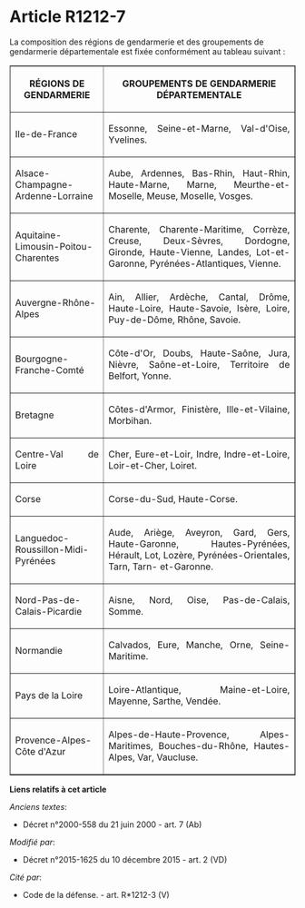 # Article R1212-7

La  composition des régions de gendarmerie et des groupements de  gendarmerie départementale est fixée conformément au
tableau suivant : 

<table border="1">
    <tbody>
      <tr>
        <th>

RÉGIONS DE GENDARMERIE 

</th>
        <th>

GROUPEMENTS DE GENDARMERIE DÉPARTEMENTALE 

</th>
      </tr>
      <tr>
        <td align="justify" valign="middle">

Ile-de-France 

</td>
        <td align="justify" valign="middle">

Essonne, Seine-et-Marne, Val-d'Oise, Yvelines. 

</td>
      </tr>
      <tr>
        <td align="justify" valign="middle">

Alsace-Champagne-Ardenne-Lorraine 

</td>
        <td align="justify" valign="middle">

Aube, Ardennes, Bas-Rhin, Haut-Rhin, Haute-Marne, Marne, Meurthe-et-Moselle, Meuse, Moselle, Vosges. 

</td>
      </tr>
      <tr>
        <td valign="middle" align="justify">

Aquitaine-Limousin-Poitou-Charentes 

</td>
        <td valign="middle" align="justify">

Charente,  Charente-Maritime, Corrèze, Creuse, Deux-Sèvres, Dordogne, Gironde,  Haute-Vienne, Landes, Lot-et-Garonne,
Pyrénées-Atlantiques, Vienne. 

</td>
      </tr>
      <tr>
        <td valign="middle" align="justify">

Auvergne-Rhône-Alpes 

</td>
        <td align="justify" valign="middle">

Ain, Allier, Ardèche, Cantal, Drôme, Haute-Loire, Haute-Savoie, Isère, Loire, Puy-de-Dôme, Rhône, Savoie. 

</td>
      </tr>
      <tr>
        <td valign="middle" align="justify">

Bourgogne-Franche-Comté 

</td>
        <td valign="middle" align="justify">

Côte-d'Or, Doubs, Haute-Saône, Jura, Nièvre, Saône-et-Loire, Territoire de Belfort, Yonne. 

</td>
      </tr>
      <tr>
        <td valign="middle" align="justify">

Bretagne 

</td>
        <td align="justify" valign="middle">

Côtes-d'Armor, Finistère, Ille-et-Vilaine, Morbihan. 

</td>
      </tr>
      <tr>
        <td valign="middle" align="justify">

Centre-Val de Loire 

</td>
        <td align="justify" valign="middle">

Cher, Eure-et-Loir, Indre, Indre-et-Loire, Loir-et-Cher, Loiret. 

</td>
      </tr>
      <tr>
        <td valign="middle" align="justify">

Corse 

</td>
        <td valign="middle" align="justify">

Corse-du-Sud, Haute-Corse. 

</td>
      </tr>
      <tr>
        <td align="justify" valign="middle">

Languedoc-Roussillon-Midi-Pyrénées 

</td>
        <td align="justify" valign="middle">

Aude,  Ariège, Aveyron, Gard, Gers, Haute-Garonne, Hautes-Pyrénées, Hérault,  Lot, Lozère, Pyrénées-Orientales, Tarn, Tarn-
et-Garonne. 

</td>
      </tr>
      <tr>
        <td align="justify" valign="middle">

Nord-Pas-de-Calais-Picardie 

</td>
        <td align="justify" valign="middle">

Aisne, Nord, Oise, Pas-de-Calais, Somme. 

</td>
      </tr>
      <tr>
        <td align="justify" valign="middle">

Normandie 

</td>
        <td valign="middle" align="justify">

Calvados, Eure, Manche, Orne, Seine-Maritime. 

</td>
      </tr>
      <tr>
        <td valign="middle" align="justify">

Pays de la Loire 

</td>
        <td valign="middle" align="justify">

Loire-Atlantique, Maine-et-Loire, Mayenne, Sarthe, Vendée. 

</td>
      </tr>
      <tr>
        <td valign="middle" align="justify">

Provence-Alpes-Côte d'Azur 

</td>
        <td align="justify" valign="middle">

Alpes-de-Haute-Provence, Alpes-Maritimes, Bouches-du-Rhône, Hautes-Alpes, Var, Vaucluse.</td>
      </tr>
    </tbody>
  </table>

**Liens relatifs à cet article**

_Anciens textes_:

  - Décret n°2000-558 du 21 juin 2000 - art. 7 (Ab)

_Modifié par_:

  - Décret n°2015-1625 du 10 décembre 2015 - art. 2 (VD)

_Cité par_:

  - Code de la défense. - art. R*1212-3 (V)
